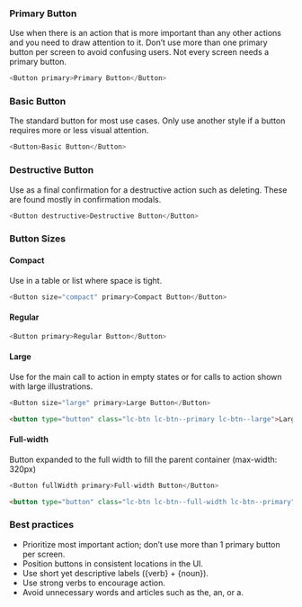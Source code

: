 ### Primary Button

Use when there is an action that is more important than any other actions and you need to draw attention to it. Don’t use more than one primary button per screen to avoid confusing users. Not every screen needs a primary button.
```js
<Button primary>Primary Button</Button>
```

### Basic Button

The standard button for most use cases. Only use another style if a button requires more or less visual attention.
```js
<Button>Basic Button</Button>
```

### Destructive Button

Use as a final confirmation for a destructive action such as deleting. These are found mostly in confirmation modals.
```js
<Button destructive>Destructive Button</Button>
```

### Button Sizes
#### Compact
Use in a table or list where space is tight.
```js
<Button size="compact" primary>Compact Button</Button>
```
#### Regular
```js
<Button primary>Regular Button</Button>
```
#### Large
Use for the main call to action in empty states or for calls to action shown with large illustrations.
```js
<Button size="large" primary>Large Button</Button>
```
```html
<button type="button" class="lc-btn lc-btn--primary lc-btn--large">Large Button</button>
```
#### Full-width

Button expanded to the full width to fill the parent container (max-width: 320px)
```js
<Button fullWidth primary>Full-width Button</Button>
```
```html
<button type="button" class="lc-btn lc-btn--full-width lc-btn--primary">Full-width Button</button>
```

### Best practices
 - Prioritize most important action; don’t use more than 1 primary button per screen.
 - Position buttons in consistent locations in the UI.
 - Use short yet descriptive labels ({verb} + {noun}).
 - Use strong verbs to encourage action.
 - Avoid unnecessary words and articles such as the, an, or a.